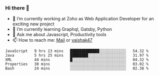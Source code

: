 ### Hi there 👋

- 🔭 I’m currently working at Zoho as Web Application Developer for an exciting new project
- 🌱 I’m currently learning Graphql, Gatsby, Python
- 💬 Ask me about Javascript, Productivity tools 
- 📫 How to reach me: [Mail](mailto:kvaishak007@gmail.com) or [vaishak47](https://twitter.com/vaishak47)

<!--START_SECTION:waka-->
```text
JavaScript   9 hrs 13 mins   █████████████░░░░░░░░░░░░   54.32 % 
Java         5 hrs 25 mins   ████████░░░░░░░░░░░░░░░░░   31.97 % 
XML          44 mins         █░░░░░░░░░░░░░░░░░░░░░░░░   04.32 % 
Properties   30 mins         ░░░░░░░░░░░░░░░░░░░░░░░░░   03.02 % 
Bash         24 mins         ░░░░░░░░░░░░░░░░░░░░░░░░░   02.38 %
```
<!--END_SECTION:waka-->
